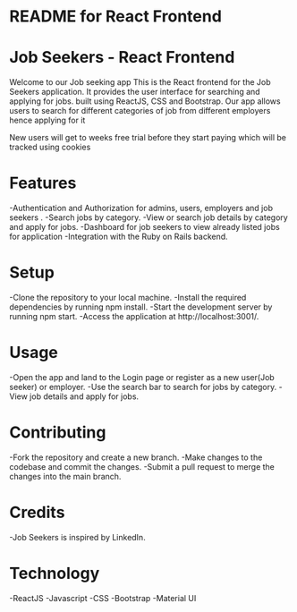 # README for React Frontend

# Job Seekers - React Frontend

Welcome to our Job seeking app This is the React frontend for the Job Seekers application. It provides the user interface for searching and applying for jobs.  built using ReactJS, CSS and Bootstrap. Our app allows users to search for different categories of job from different employers hence applying for it

New users will get to weeks free trial before they start paying which will be tracked using cookies

# Features

-Authentication and Authorization for admins, users, employers  and job seekers .
-Search jobs by category.
-View or search job details by category  and apply for jobs.
-Dashboard for job seekers to view already listed jobs for application
-Integration with the Ruby on Rails backend.

# Setup

-Clone the repository to your local machine.
-Install the required dependencies by running npm install.
-Start the development server by running npm start.
-Access the application at http://localhost:3001/.

# Usage

-Open the app and land to the Login page or register as a new user(Job seeker) or employer.
-Use the search bar to search for jobs by category.
-View job details and apply for jobs.

# Contributing

-Fork the repository and create a new branch.
-Make changes to the codebase and commit the changes.
-Submit a pull request to merge the changes into the main branch.

# Credits

-Job Seekers is inspired by LinkedIn.

# Technology

-ReactJS
-Javascript
-CSS
-Bootstrap
-Material UI
